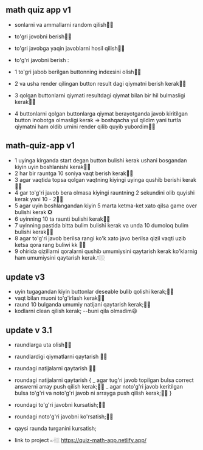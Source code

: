 ## math quiz app v1

- sonlarni va ammallarni random qilish👍🏿
- to'gri jovobni berish👍🏿
- to'gri javobga yaqin javoblarni hosil qilish👍🏿

- to'g'ri javobni berish :
- 1 to'gri jabob berilgan buttonning indexsini olish👍🏿
- 2 va usha render qilingan button result dagi qiymatni berish kerak👍🏿
- 3 qolgan buttonlarni qiymati resultdagi qiymat bilan bir hil bulmasligi kerak👍🏿
- 4 buttonlarni qolgan buttonlarga qiymat berayotganda javob kiritilgan button inobotga olmasligi kerak => boshqacha yul qildim yani turtla qiymatni ham oldib urnini render qilib quyib yubordim👍🏿

## math-quiz-app v1

- 1 uyinga kirganda start degan button bulishi kerak ushani bosgandan kiyin uyin boshlanishi kerak👍🏿
- 2 har bir rauntga 10 soniya vaqt berish kerak👍🏿
- 3 agar vaqtida topsa qolgan vaqtning kiyingi uyinga qushib berishi kerak👍🏿
- 4 gar to'g'ri javob bera olmasa kiyingi rauntning 2 sekundini olib quyishi kerak yani 10 - 2👍🏿
- 5 agar uyin boshlangandan kiyin 5 marta ketma-ket xato qilsa game over bulishi kerak ❎
- 6 uyinning 10 ta raunti bulishi kerak👍🏿
- 7 uyinning pastida bitta bulim bulishi kerak va unda 10 dumoloq bulim bulishi kerak👍🏿
- 8 agar to'g'ri javob berilsa rangi ko'k xato javo berilsa qizil vaqti uzib ketsa qora rang buliwi kk 👍🏿
- 9 ohirida qizillarni qoralarni qushib umumiysini qaytarish kerak ko'klarnig ham umumiysini qaytarish kerak.👇🏼

## update v3

- uyin tugagandan kiyin buttonlar deseable bulib qolishi kerak;👍🏿
- vaqt bilan muoni to'g'irlash kerak👍🏿
- raund 10 bulganda umumiy natijani qaytarish kerak;👍🏿
- kodlarni clean qilish kerak; --buni qila olmadim😆

## update v 3.1

- raundlarga uta olish👍🏿
- raundlardigi qiymatlarni qaytarish 👍🏿
- raundagi natijalarni qaytarish 👍🏿
- roundagi natijalarni qaytarish {
  _ agar tug'ri javob topilgan bulsa correct answerni array push qilish kerak;👍🏿
  _ agar noto'g'ri javob keritilgan bulsa to'g'ri va noto'g'ri javob ni arrayga push qilish kerak;👍🏿
  }
- roundagi to'g'ri javobni kursatish;👍🏿
- roundagi noto'g'ri javobni ko'rsatish;👍🏿
- qaysi raunda turganini kursatish;

- link to project 👉🏼 https://quiz-math-app.netlify.app/
